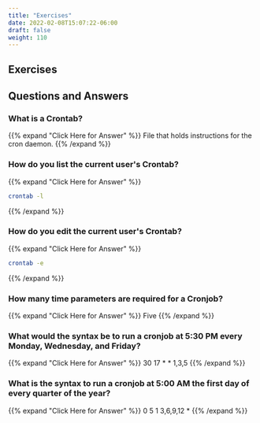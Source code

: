 ```yaml
---
title: "Exercises"
date: 2022-02-08T15:07:22-06:00
draft: false
weight: 110
---
```


## Exercises



## Questions and Answers

### What is a Crontab?

{{% expand "Click Here for Answer" %}}
File that holds instructions for the cron daemon.
{{% /expand %}}

### How do you list the current user's Crontab?

{{% expand "Click Here for Answer" %}}
```bash
crontab -l
```
{{% /expand %}}

### How do you edit the current user's Crontab?

{{% expand "Click Here for Answer" %}}
```bash
crontab -e
```
{{% /expand %}}

### How many time parameters are required for a Cronjob?

{{% expand "Click Here for Answer" %}}
Five
{{% /expand %}}

### What would the syntax be to run a cronjob at 5:30 PM every Monday, Wednesday, and Friday?

{{% expand "Click Here for Answer" %}}
30 17 * * 1,3,5
{{% /expand %}}

### What is the syntax to run a cronjob at 5:00 AM the first day of every quarter of the year?

{{% expand "Click Here for Answer" %}}
0 5 1 3,6,9,12 *
{{% /expand %}}

